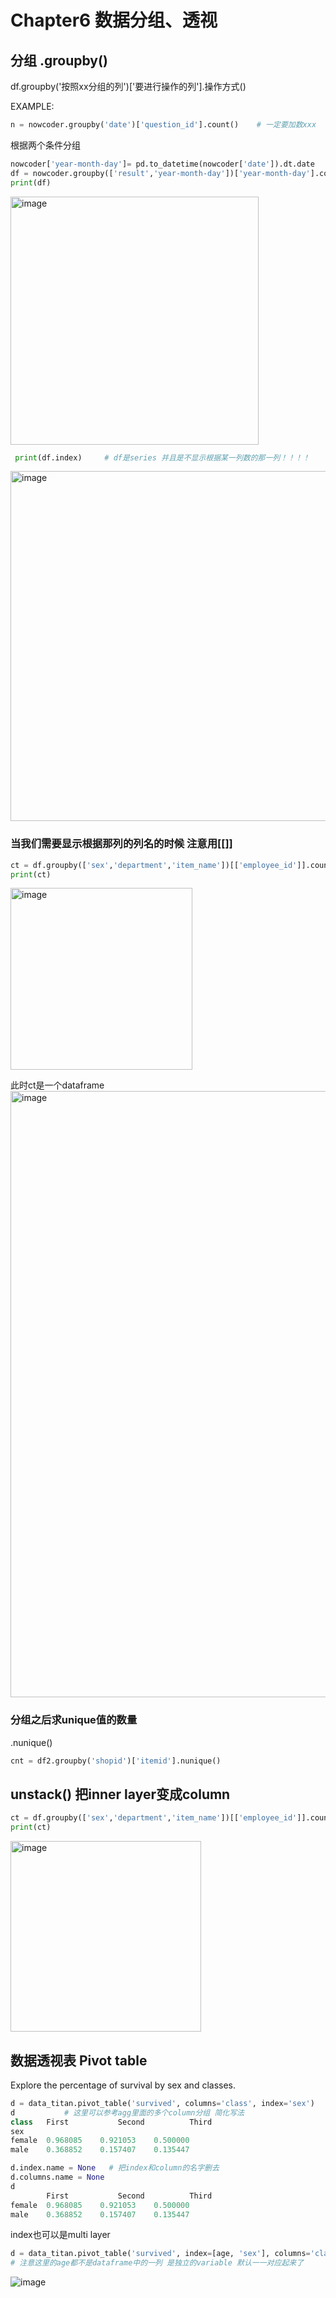 # Chapter6 数据分组、透视
## 分组 .groupby()
df.groupby('按照xx分组的列')['要进行操作的列'].操作方式()  

EXAMPLE:  
``` python
n = nowcoder.groupby('date')['question_id'].count()    # 一定要加数xxx
```

根据两个条件分组  

``` python
nowcoder['year-month-day']= pd.to_datetime(nowcoder['date']).dt.date
df = nowcoder.groupby(['result','year-month-day'])['year-month-day'].count()
print(df)
```
<img width="397" alt="image" src="https://user-images.githubusercontent.com/105503216/183256387-856b23cd-87e0-4d9a-a15b-2ce6ca28557e.png">

``` python
 print(df.index)     # df是series 并且是不显示根据某一列数的那一列！！！！
 ```
 <img width="560" alt="image" src="https://user-images.githubusercontent.com/105503216/183276324-e4508f63-1b4c-4c67-8987-eed70bad384d.png">  
 
 
 ### 当我们需要显示根据那列的列名的时候 注意用[[]] 
 ``` python
 ct = df.groupby(['sex','department','item_name'])[['employee_id']].count()
 print(ct)
```
<img width="291" alt="image" src="https://user-images.githubusercontent.com/105503216/183337726-dac7eb16-a522-415b-b85a-e54bd72425a9.png">  

此时ct是一个dataframe   
<img width="970" alt="image" src="https://user-images.githubusercontent.com/105503216/183337794-115169d3-a17b-4777-bce2-25175b079ba4.png">  

### 分组之后求unique值的数量
.nunique()

``` python
cnt = df2.groupby('shopid')['itemid'].nunique()
```

## unstack() 把inner layer变成column
``` python
ct = df.groupby(['sex','department','item_name'])[['employee_id']].count().unstack()
print(ct)
```
<img width="305" alt="image" src="https://user-images.githubusercontent.com/105503216/183338199-f76bd7f5-3a74-44d7-acd0-9113e0eca988.png">  


## 数据透视表 Pivot table 
Explore the percentage of survival by sex and classes.
``` python
d = data_titan.pivot_table('survived', columns='class', index='sex')
d           # 这里可以参考agg里面的多个column分组 简化写法
class	First	        Second	        Third
sex			
female	0.968085	0.921053	0.500000
male	0.368852	0.157407	0.135447

d.index.name = None   # 把index和column的名字删去
d.columns.name = None
d
        First	        Second	        Third
female	0.968085	0.921053	0.500000
male	0.368852	0.157407	0.135447
```
index也可以是multi layer
``` python
d = data_titan.pivot_table('survived', index=[age, 'sex'], columns='class') 
# 注意这里的age都不是dataframe中的一列 是独立的variable 默认一一对应起来了
```
![image](https://user-images.githubusercontent.com/105503216/171981570-d42874ad-a548-4439-a5f0-113061ea748a.png)
